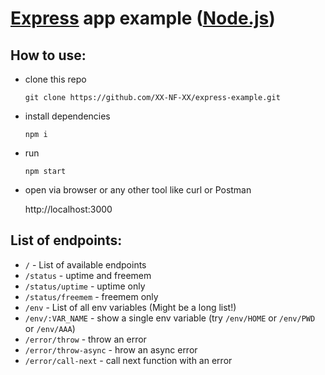 # [Express](https://expressjs.com) app example ([Node.js](https://nodejs.org))

## How to use:
- clone this repo

  `git clone https://github.com/XX-NF-XX/express-example.git`
- install dependencies

  `npm i`
- run

  `npm start`
- open via browser or any other tool like curl or Postman

  http://localhost:3000
  
## List of endpoints:
- `/` - List of available endpoints
- `/status` - uptime and freemem
- `/status/uptime` - uptime only
- `/status/freemem` - freemem only
- `/env` - List of all env variables (Might be a long list!)
- `/env/:VAR_NAME` - show a single env variable (try `/env/HOME` or `/env/PWD` or `/env/AAA`)
- `/error/throw` - throw an error
- `/error/throw-async` - hrow an async error
- `/error/call-next` - call next function with an error
